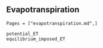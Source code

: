 ## Evapotranspiration
```@index
Pages = ["evapotranspiration.md",]
```

```@docs
potential_ET
equilibrium_imposed_ET
```